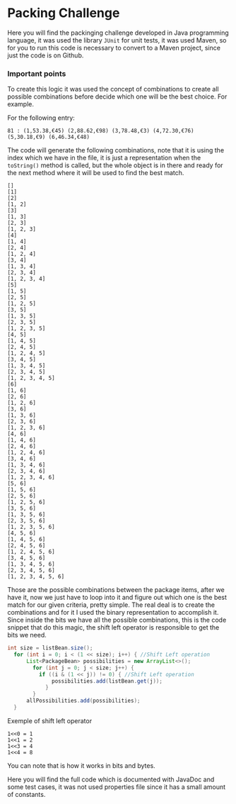 # Packing Challenge

Here you will find the packinging challenge developed in Java programming language, it was used the library `JUnit` for unit tests, it was used Maven, so for you to run this code is necessary to convert to a Maven project, since just the code is on Github.

### Important points

To create this logic it was used the concept of combinations to create all possible combinations before decide which one will be the best choice. For example.

For the following entry:

```
81 : (1,53.38,€45) (2,88.62,€98) (3,78.48,€3) (4,72.30,€76) (5,30.18,€9) (6,46.34,€48)
```

The code will generate the following combinations, note that it is using the index which we have in the file, it is just a representation when the `toString()` method is called, but the whole object is in there and ready for the next method where it will be used to find the best match.

```
[]
[1]
[2]
[1, 2]
[3]
[1, 3]
[2, 3]
[1, 2, 3]
[4]
[1, 4]
[2, 4]
[1, 2, 4]
[3, 4]
[1, 3, 4]
[2, 3, 4]
[1, 2, 3, 4]
[5]
[1, 5]
[2, 5]
[1, 2, 5]
[3, 5]
[1, 3, 5]
[2, 3, 5]
[1, 2, 3, 5]
[4, 5]
[1, 4, 5]
[2, 4, 5]
[1, 2, 4, 5]
[3, 4, 5]
[1, 3, 4, 5]
[2, 3, 4, 5]
[1, 2, 3, 4, 5]
[6]
[1, 6]
[2, 6]
[1, 2, 6]
[3, 6]
[1, 3, 6]
[2, 3, 6]
[1, 2, 3, 6]
[4, 6]
[1, 4, 6]
[2, 4, 6]
[1, 2, 4, 6]
[3, 4, 6]
[1, 3, 4, 6]
[2, 3, 4, 6]
[1, 2, 3, 4, 6]
[5, 6]
[1, 5, 6]
[2, 5, 6]
[1, 2, 5, 6]
[3, 5, 6]
[1, 3, 5, 6]
[2, 3, 5, 6]
[1, 2, 3, 5, 6]
[4, 5, 6]
[1, 4, 5, 6]
[2, 4, 5, 6]
[1, 2, 4, 5, 6]
[3, 4, 5, 6]
[1, 3, 4, 5, 6]
[2, 3, 4, 5, 6]
[1, 2, 3, 4, 5, 6]
```
Those are the possible combinations between the package items, after we have it, now we just have to loop into it and figure out which one is the best match for our given criteria, pretty simple. The real deal is to create the combinations and for it I used the binary representation to accomplish it. Since inside the bits we have all the possible combinations, this is the code snippet that do this magic, the shift left operator is responsible to get the bits we need.

```Java
int size = listBean.size();
  for (int i = 0; i < (1 << size); i++) { //Shift Left operation
	  List<PackageBean> possibilities = new ArrayList<>();
		for (int j = 0; j < size; j++) {
		  if ((i & (1 << j)) != 0) { //Shift Left operation
			  possibilities.add(listBean.get(j));
			}
		}
	  allPossibilities.add(possibilities);
  }
```

Exemple of shift left operator
```
1<<0 = 1
1<<1 = 2
1<<3 = 4
1<<4 = 8
```

You can note that is how it works in bits and bytes.

Here you will find the full code which is documented with JavaDoc and some test cases, it was not used properties file since it has a small amount of constants.
